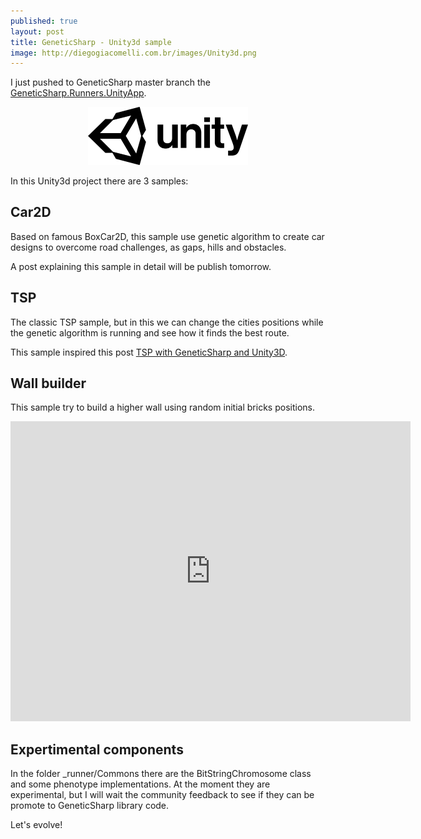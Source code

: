 ```yaml
---
published: true
layout: post
title: GeneticSharp - Unity3d sample  
image: http://diegogiacomelli.com.br/images/Unity3d.png
---
```

 
I just pushed to GeneticSharp master branch the [GeneticSharp.Runners.UnityApp](https://github.com/giacomelli/GeneticSharp/tree/master/src/GeneticSharp.Runner.UnityApp). 

<center>
<img src="../images/Unity3d.png" width="256">
</center>

In this Unity3d project there are 3 samples:

## Car2D
Based on famous BoxCar2D, this sample use genetic algorithm to create car designs to overcome road challenges, as gaps, hills and obstacles.

A post explaining this sample in detail will be publish tomorrow.

## TSP
The classic TSP sample, but in this we can change the cities positions while the genetic algorithm is running and see how it finds the best route.

This sample inspired this post [TSP with GeneticSharp and Unity3D](http://localhost:4000/tsp-with-GeneticSharp-and-Unity3d/).

## Wall builder
This sample try to build a higher wall using random initial bricks positions.

<center>
<iframe width="640" height="480" src="https://www.youtube.com/embed/xXqNcgeOU_g" frameborder="0" allow="autoplay; encrypted-media" allowfullscreen></iframe>
</center>


## Expertimental components
In the folder _runner/Commons there are the BitStringChromosome class and some phenotype implementations. At the moment they are experimental, but I will wait the community feedback to see if they can be promote to GeneticSharp library code.

Let's evolve!

